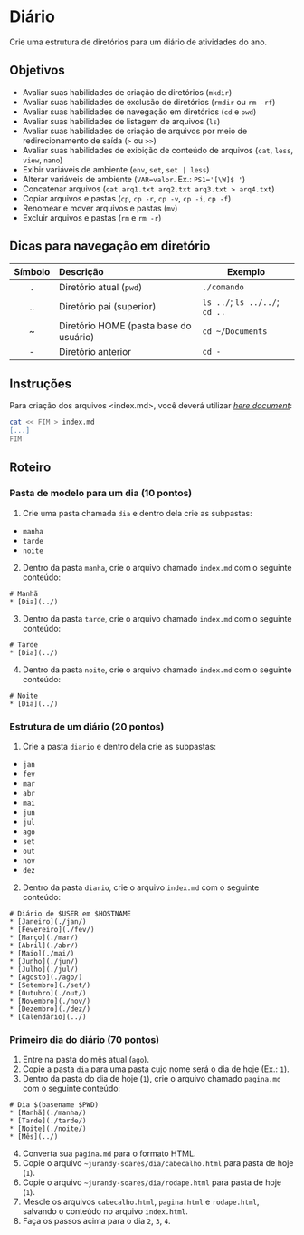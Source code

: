 # Diário
Crie uma estrutura de diretórios para um diário de atividades do ano.

## Objetivos
* Avaliar suas habilidades de criação de diretórios (`mkdir`)
* Avaliar suas habilidades de exclusão de diretórios (`rmdir` ou `rm -rf`)
* Avaliar suas habilidades de navegação em diretórios (`cd` e `pwd`)
* Avaliar suas habilidades de listagem de arquivos (`ls`)
* Avaliar suas habilidades de criação de arquivos por meio de redirecionamento de saída (`>` ou `>>`)
* Avaliar suas habilidades de exibição de conteúdo de arquivos (`cat`, `less`, `view`, `nano`)
* Exibir variáveis de ambiente (`env`, `set`, `set | less`)
* Alterar variáveis de ambiente (`VAR=valor`. Ex.: `PS1='[\W]$ '`)
* Concatenar arquivos (`cat arq1.txt arq2.txt arq3.txt > arq4.txt`)
* Copiar arquivos e pastas (`cp`, `cp -r`, `cp -v`, `cp -i`, `cp -f`)
* Renomear e mover arquivos e pastas (`mv`)
* Excluir arquivos e pastas (`rm` e `rm -r`)

## Dicas para navegação em diretório
|Símbolo|Descrição|Exemplo|
|:---:|:---|---|
|.|Diretório atual (`pwd`)|`./comando`|
|..|Diretório pai (superior)|`ls ../`; `ls ../../`; `cd ..`|
|~|Diretório HOME (pasta base do usuário) |`cd ~/Documents`|
|-|Diretório anterior|`cd -`|

## Instruções
Para criação dos arquivos \<index.md>, você deverá utilizar *[here document](https://es.wikipedia.org/wiki/Here_document)*:
```bash
cat << FIM > index.md
[...]
FIM
```

## Roteiro

### Pasta de modelo para um dia (10 pontos)
1. Crie uma pasta chamada `dia` e dentro dela crie as subpastas:
* `manha`
* `tarde`
* `noite`


2. Dentro da pasta `manha`, crie o arquivo chamado `index.md` com o seguinte conteúdo:
```
# Manhã
* [Dia](../)
```

3. Dentro da pasta `tarde`, crie o arquivo chamado `index.md` com o seguinte conteúdo:
```
# Tarde
* [Dia](../)
```

4. Dentro da pasta `noite`, crie o arquivo chamado `index.md` com o seguinte conteúdo:
```
# Noite
* [Dia](../)
```

### Estrutura de um diário (20 pontos)
1. Crie a pasta `diario` e dentro dela crie as subpastas:
* `jan`
* `fev`
* `mar`
* `abr`
* `mai`
* `jun`
* `jul`
* `ago`
* `set`
* `out`
* `nov`
* `dez`

2. Dentro da pasta `diario`, crie o arquivo `index.md` com o seguinte conteúdo:
```
# Diário de $USER em $HOSTNAME
* [Janeiro](./jan/)
* [Fevereiro](./fev/)
* [Março](./mar/)
* [Abril](./abr/)
* [Maio](./mai/)
* [Junho](./jun/)
* [Julho](./jul/)
* [Agosto](./ago/)
* [Setembro](./set/)
* [Outubro](./out/)
* [Novembro](./nov/)
* [Dezembro](./dez/)
* [Calendário](../)
```
### Primeiro dia do diário (70 pontos)
1. Entre na pasta do mês atual (`ago`).
2. Copie a pasta `dia` para uma pasta cujo nome será o dia de hoje (Ex.: `1`). 
3. Dentro da pasta do dia de hoje (`1`), crie o arquivo chamado `pagina.md` com o seguinte conteúdo:
```
# Dia $(basename $PWD)
* [Manhã](./manha/)
* [Tarde](./tarde/)
* [Noite](./noite/)
* [Mês](../)
```
4. Converta sua `pagina.md` para o formato HTML.
5. Copie o arquivo `~jurandy-soares/dia/cabecalho.html` para pasta de hoje (`1`).
6. Copie o arquivo `~jurandy-soares/dia/rodape.html` para pasta de hoje (`1`).
7. Mescle os arquivos `cabecalho.html`, `pagina.html` e `rodape.html`, salvando o conteúdo no arquivo `index.html`.
8. Faça os passos acima para o dia `2`, `3`, `4`. 

